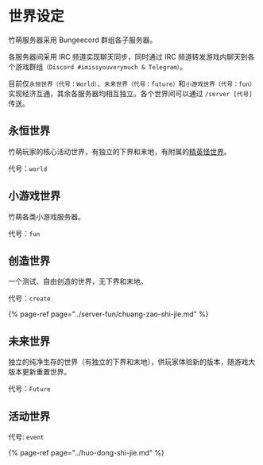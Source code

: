 # 世界设定

竹萌服务器采用 Bungeecord 群组各子服务器。

各服务器间采用 IRC 频道实现聊天同步，同时通过 IRC 频道转发游戏内聊天到各个游戏群组`（Discord #imissyouverymuch & Telegram）`。

目前仅`永恒世界（代号：World）`、`未来世界（代号：future）`和`小游戏世界（代号：fun）`实现经济互通，其余各服务器均相互独立。各个世界间可以通过 `/server [代号]` 传送。

## 永恒世界

竹萌玩家的核心活动世界，有独立的下界和末地，有附属的[精英怪世界](../server-world/infernal.md)。

代号：`world`

## 小游戏世界

竹萌各类小游戏服务器。

代号：`fun`

## 创造世界

一个测试、自由创造的世界，无下界和末地。

代号：`create`

{% page-ref page="../server-fun/chuang-zao-shi-jie.md" %}

## 未来世界

独立的纯净生存的世界（有独立的下界和末地），供玩家体验新的版本，随游戏大版本更新重置世界。

代号：`Future`

## 活动世界

代号: `event`

{% page-ref page="../huo-dong-shi-jie.md" %}

